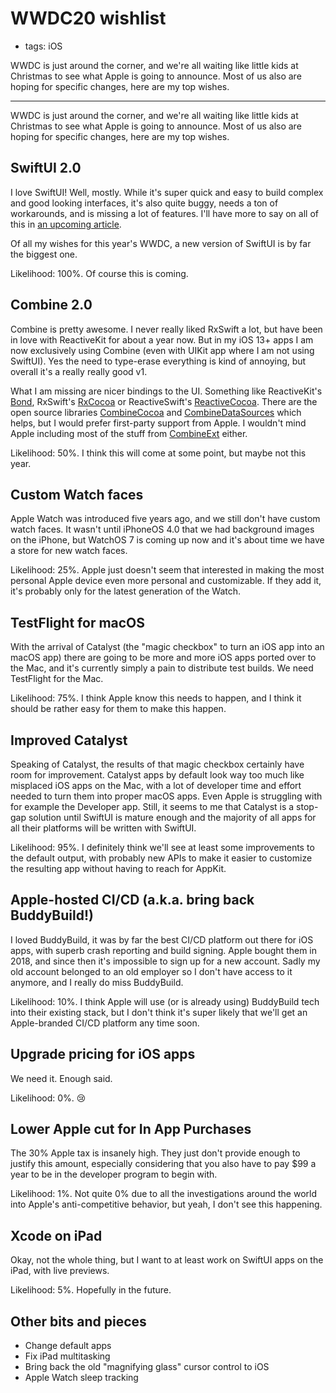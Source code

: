 # WWDC20 wishlist
- tags: iOS

WWDC is just around the corner, and we're all waiting like little kids at Christmas to see what Apple is going to announce. Most of us also are hoping for specific changes, here are my top wishes.

---

WWDC is just around the corner, and we're all waiting like little kids at Christmas to see what Apple is going to announce. Most of us also are hoping for specific changes, here are my top wishes.

## SwiftUI 2.0
I love SwiftUI! Well, mostly. While it's super quick and easy to build complex and good looking interfaces, it's also quite buggy, needs a ton of workarounds, and is missing a lot of features. I'll have more to say on all of this in [an upcoming article](/articles/2020/swiftui-review/).

Of all my wishes for this year's WWDC, a new version of SwiftUI is by far the biggest one.

Likelihood: 100%. Of course this is coming.

## Combine 2.0
Combine is pretty awesome. I never really liked RxSwift a lot, but have been in love with ReactiveKit for about a year now. But in my iOS 13+ apps I am now exclusively using Combine (even with UIKit app where I am not using SwiftUI). Yes the need to type-erase everything is kind of annoying, but overall it's a really really good v1.

What I am missing are nicer bindings to the UI. Something like ReactiveKit's [Bond](https://github.com/DeclarativeHub/Bond), RxSwift's [RxCocoa](https://github.com/ReactiveX/RxSwift) or ReactiveSwift's [ReactiveCocoa](https://github.com/ReactiveCocoa/ReactiveCocoa). There are the open source libraries [CombineCocoa](https://github.com/CombineCommunity/CombineCocoa) and [CombineDataSources](https://github.com/CombineCommunity/CombineDataSources) which helps, but I would prefer first-party support from Apple. I wouldn't mind Apple including most of the stuff from [CombineExt](https://github.com/CombineCommunity/CombineExt) either.

Likelihood: 50%. I think this will come at some point, but maybe not this year.

## Custom Watch faces
Apple Watch was introduced five years ago, and we still don't have custom watch faces. It wasn't until iPhoneOS 4.0 that we had background images on the iPhone, but WatchOS 7 is coming up now and it's about time we have a store for new watch faces.

Likelihood: 25%. Apple just doesn't seem that interested in making the most personal Apple device even more personal and customizable. If they add it, it's probably only for the latest generation of the Watch.

## TestFlight for macOS
With the arrival of Catalyst (the "magic checkbox" to turn an iOS app into an macOS app) there are going to be more and more iOS apps ported over to the Mac, and it's currently simply a pain to distribute test builds. We need TestFlight for the Mac.

Likelihood: 75%. I think Apple know this needs to happen, and I think it should be rather easy for them to make this happen.

## Improved Catalyst
Speaking of Catalyst, the results of that magic checkbox certainly have room for improvement. Catalyst apps by default look way too much like misplaced iOS apps on the Mac, with a lot of developer time and effort needed to turn them into proper macOS apps. Even Apple is struggling with for example the Developer app. Still, it seems to me that Catalyst is a stop-gap solution until SwiftUI is mature enough and the majority of all apps for all their platforms will be written with SwiftUI. 

Likelihood: 95%. I definitely think we'll see at least some improvements to the default output, with probably new APIs to make it easier to customize the resulting app without having to reach for AppKit.

## Apple-hosted CI/CD (a.k.a. bring back BuddyBuild!)
I loved BuddyBuild, it was by far the best CI/CD platform out there for iOS apps, with superb crash reporting and build signing. Apple bought them in 2018, and since then it's impossible to sign up for a new account. Sadly my old account belonged to an old employer so I don't have access to it anymore, and I really do miss BuddyBuild.

Likelihood: 10%. I think Apple will use (or is already using) BuddyBuild tech into their existing stack, but I don't think it's super likely that we'll get an Apple-branded CI/CD platform any time soon.

## Upgrade pricing for iOS apps
We need it. Enough said.

Likelihood: 0%. 😢

## Lower Apple cut for In App Purchases
The 30% Apple tax is insanely high. They just don't provide enough to justify this amount, especially considering that you also have to pay $99 a year to be in the developer program to begin with.

Likelihood: 1%. Not quite 0% due to all the investigations around the world into Apple's anti-competitive behavior, but yeah, I don't see this happening.

## Xcode on iPad
Okay, not the whole thing, but I want to at least work on SwiftUI apps on the iPad, with live previews.

Likelihood: 5%. Hopefully in the future.

## Other bits and pieces
* Change default apps
* Fix iPad multitasking
* Bring back the old "magnifying glass" cursor control to iOS
* Apple Watch sleep tracking